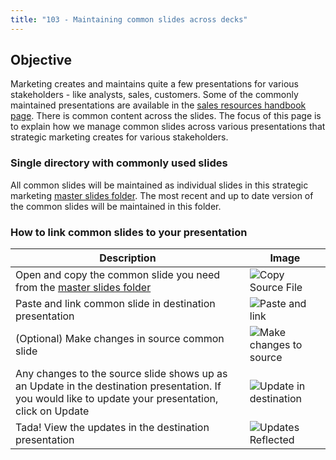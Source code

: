 ```yaml
---
title: "103 - Maintaining common slides across decks"
---
```

## Objective

  Marketing creates and maintains quite a few presentations for various stakeholders - like analysts, sales, customers. Some of the commonly maintained presentations are available in the [sales resources handbook page](https://example_company.highspot.com/spots/615dd7e3911d70c4887812a7). There is common content across the slides. The focus of this page is to explain how we manage common slides across various presentations that strategic marketing creates for various stakeholders.

### Single directory with commonly used slides

  All common slides will be maintained as individual slides in this strategic marketing [master slides folder](https://drive.google.com/open?id=1J6bWYACPbgCRlLx0HmdEC0FtOZ017_L1). The most recent and up to date version of the common slides will be maintained in this folder.

### How to link common slides to your presentation

  | Description | Image |
  |---|---|
  | Open and copy the common slide you need from the [master slides folder](https://drive.google.com/open?id=1J6bWYACPbgCRlLx0HmdEC0FtOZ017_L1) | ![Copy Source File](/images/workshop/103-01-copy-source-file.png) |
  | Paste and link common slide in destination presentation | ![Paste and link](/images/workshop/103-02-paste-link-source-file.png) |
  | (Optional) Make changes in source common slide | ![Make changes to source](/images/workshop/103-03-make-updates.png) |
  | Any changes to the source slide shows up as an Update in the destination presentation. If you would like to update your presentation, click on Update | ![Update in destination](/images/workshop/103-04-update-linked-slide-in-destination.png) |
  | Tada! View the updates in the destination presentation | ![Updates Reflected](/images/workshop/103-05-see-updates-tada.png) |
